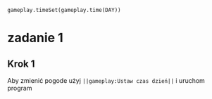 ```blocks
gameplay.timeSet(gameplay.time(DAY))
```
# zadanie 1
## Krok 1

Aby zmienić pogode użyj ``||gameplay:Ustaw czas dzień||`` i uruchom program



